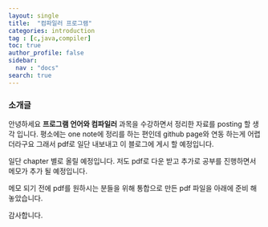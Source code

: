```yaml
---
layout: single
title:  "컴파일러 프로그램"
categories: introduction
tag : [c,java,compiler]
toc: true
author_profile: false
sidebar:
  nav : "docs"
search: true
---
```


### 소개글 

안녕하세요  **프로그램 언어와 컴파일러** 과목을 수강하면서 정리한 자료를 posting 할 생각 입니다. 
평소에는 one note에 정리를 하는 편인데 github page와 연동 하는게 어렵 더라구요 그래서 pdf로 일단 내보내고 이 블로그에 게시 할 예정입니다. 

일단 chapter 별로 올릴 예정입니다.
저도 pdf로 다운 받고 추가로 공부를 진행하면서 메모가 추가 될 예정입니다. 

메모 되기 전에 pdf를 원하시는 분들을 위해 통합으로 만든 pdf 파일을 아래에 준비 해놓았습니다. 

<a href="pdfs/compiler_onenote.pdf"></a>


감사합니다. 
